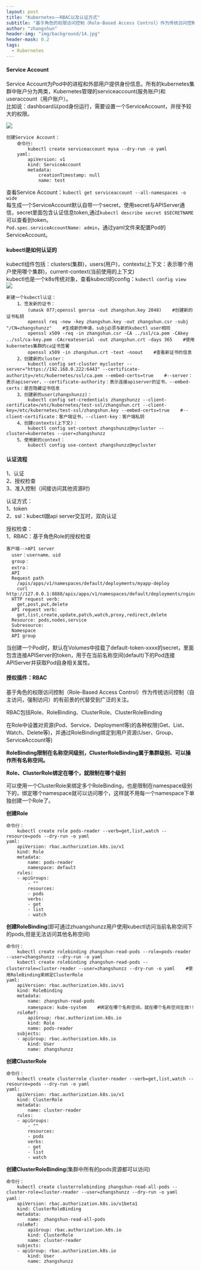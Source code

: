 ```yaml
---
layout: post
title: "Kubernetes——RBAC以及认证方式"
subtitle: "基于角色的权限访问控制（Role-Based Access Control）作为传统访问控制（自主访问，强制访问）的有前景的代替受到广泛的关注。"
author: "zhangshun"
header-img: "img/background/14.jpg"
header-mask: 0.2
tags:
  - Kubernetes
---
```


#### Service Account


Service Account为Pod中的进程和外部用户提供身份信息。所有的kubernetes集群中账户分为两类，Kubernetes管理的serviceaccount(服务账户)和useraccount（用户账户）。<br>
比如说：dashboard以pod身份运行，需要设置一个ServiceAccount，并授予较大的权限。

![](/img/in-post/2019-09-05-Kubernetes-RBAC以及认证方式/ServiceAccount.png)

```
创建Service Account：
	命令行:
		kubectl create serviceaccount mysa --dry-run -o yaml
	yaml:
		apiVersion: v1
		kind: ServiceAccount
		metadata:
			creationTimestamp: null
			name: test
```

查看Service Account：`kubectl get serviceaccount --all-namespaces -o wide`<br>
每生成一个ServiceAccount默认自带一个secret，使用secret与APIServer通信，secret里面包含认证信息token,通过`kubectl describe secret $SECRETNAME`可以查看到token。<br>
`Pod.spec.serviceAccountName: admin`，通过yaml文件来配置Pod的ServiceAccount。

#### kubectl是如何认证的

kubectl组件包括：clusters(集群)，users(用户)，contexts(上下文：表示哪个用户使用哪个集群)，current-context(当前使用的上下文)<br>
kubectl也是一个k8s传统对象，查看kubectl的config：`kubectl config view`<br>
![](/img/in-post/2019-09-05-Kubernetes-RBAC以及认证方式/Kubectl.png)

```
新建一个kubectl认证：
    1、签发新的证书：
        (umask 077;openssl genrsa -out zhangshun.key 2048)    #创建新的证书私钥
        openssl req -new -key zhangshun.key -out zhangshun.csr -subj "/CN=zhangshunzz"    #生成新的申请，subj必须与新的kubectl user相同
        openssl x509 -req -in zhangshun.csr -CA ../ssl/ca.pem -CAkey ../ssl/ca-key.pem -CAcreateserial -out zhangshun.crt -days 365    #使用kubernetes集群的ca证书签署
        openssl x509 -in zhangshun.crt -text -noout    #查看新证书的信息
    2、创建新的cluster：
        kubectl config set-cluster mycluster --server="https://192.168.0.222:6443" --certificate-authority=/etc/kubernetes/ssl/ca.pem --embed-certs=true    #--server：表示apiserver，--certificate-authority：表示连接apiserver的证书，--embed-certs：是否隐藏证书信息
    3、创建新的user(zhangshunzz)：
        kubectl config set-credentials zhangshunzz --client-certificate=/etc/kubernetes/test-ssl/zhangshun.crt --client-key=/etc/kubernetes/test-ssl/zhangshun.key --embed-certs=true    #--client-certificate：客户端证书，--client-key：客户端私钥
    4、创建contexts(上下文)：
        kubectl config set-context zhangshunzz@mycluster --cluster=kubernetes --user=zhangshunzz
    5、使用新的context：
        kubectl config use-context zhangshunzz@mycluster
```

#### 认证流程

1、认证<br>
2、授权检查<br>
3、准入控制（间接访问其他资源时)

认证方式：<br>
1、token<br>
2、ssl：kubectl跟api server交互时，双向认证

授权检查：<br>
1、RBAC：基于角色Role的授权检查

```
客户端-->API server
  user：username、uid
  group：
  extra：
  API
  Request path
    /apis/apps/v1/namespaces/default/deployments/myapp-deploy
    curl http://127.0.0.1:8888/apis/apps/v1/namespaces/default/deployments/nginx
  HTTP request verb:
    get,post,put,delete
  API request verb:
    get,list,create,update,patch,watch,proxy,redirect,delete
  Resource: pods,nodes,service
  Subresource:
  Namespace
  API group
```

当创建一个Pod时，默认在Volumes中挂载了default-token-xxxx的secret，里面包含连接APIServer的token，用于在当前名称空间(default)下的Pod连接APIServer并获取Pod自身相关属性。

#### 授权插件：RBAC

基于角色的权限访问控制（Role-Based Access Control）作为传统访问控制（自主访问，强制访问）的有前景的代替受到广泛的关注。<br>

RBAC包括Role、RoleBinding、ClusterRole、ClusterRoleBinding<br>

在Role中设置对资源(Pod、Service、Deployment等)的各种权限(Get、List、Watch、Delete等)，并通过RoleBinding绑定到用户资源(User、Group、ServiceAccount等)

**RoleBinding限制在名称空间级别，ClusterRoleBinding属于集群级别、可以操作所有名称空间。**<br>

**Role、ClusterRole绑定在哪个，就限制在哪个级别**

可以使用一个ClusterRole来绑定多个RoleBinding，也是限制在namespace级别下的，绑定哪个namespace就可以访问哪个，这样就不用每一个namespace下单独创建一个Role了。

**创建Role**<br>
```
命令行：
	kubectl create role pods-reader --verb=get,list,watch --resource=pods --dry-run -o yaml 
yaml:
	apiVersion: rbac.authorization.k8s.io/v1
	kind: Role
	metadata:
		name: pods-reader
		namespace: default
	rules:
	- apiGroups:
		- ""
		resources:
		- pods
		verbs:
		- get
		- list
		- watch
```

**创建RoleBinding**(即可通过zhuangshunzz用户使用kubectl访问当前名称空间下的pods,但是无法访问其他名称空间)<br>
```
命令行：
	kubectl create rolebinding zhangshun-read-pods --role=pods-reader --user=zhangshunzz --dry-run -o yaml
	kubectl create rolebinding zhangshun-read-pods --clusterrole=cluster-reader --user=zhangshunzz --dry-run -o yaml    #使用RoleBinding来绑定ClusterRole
yaml:
	apiVersion: rbac.authorization.k8s.io/v1
	kind: RoleBinding
	metadata:
		name: zhangshun-read-pods
		namespace: kube-system    #绑定在哪个名称空间，就在哪个名称空间生效!!
	roleRef:
		apiGroup: rbac.authorization.k8s.io
		kind: Role
  		name: pods-reader
	subjects:
	- apiGroup: rbac.authorization.k8s.io
		kind: User
		name: zhangshunzz
```

**创建ClusterRole**<br>

```
命令行：
	kubectl create clusterrole cluster-reader --verb=get,list,watch --resource=pods --dry-run -o yaml
yaml:
	apiVersion: rbac.authorization.k8s.io/v1
	kind: ClusterRole
	metadata:
		name: cluster-reader
	rules:
	- apiGroups:
		- ""
		resources:
		- pods
		verbs:
		- get
		- list
		- watch
```

**创建ClusterRoleBinding**(集群中所有的pods资源都可以访问)<br>

```
命令行：
	kubectl create clusterrolebinding zhangshun-read-all-pods --cluster-role=cluster-reader --user=zhangshunzz --dry-run -o yaml
yaml：
	apiVersion: rbac.authorization.k8s.io/v1beta1
	kind: ClusterRoleBinding
	metadata:
		name: zhangshun-read-all-pods
	roleRef:
		apiGroup: rbac.authorization.k8s.io
		kind: ClusterRole
		name: cluster-reader
	subjects:
	- apiGroup: rbac.authorization.k8s.io
		kind: User
		name: zhangshunzz
```